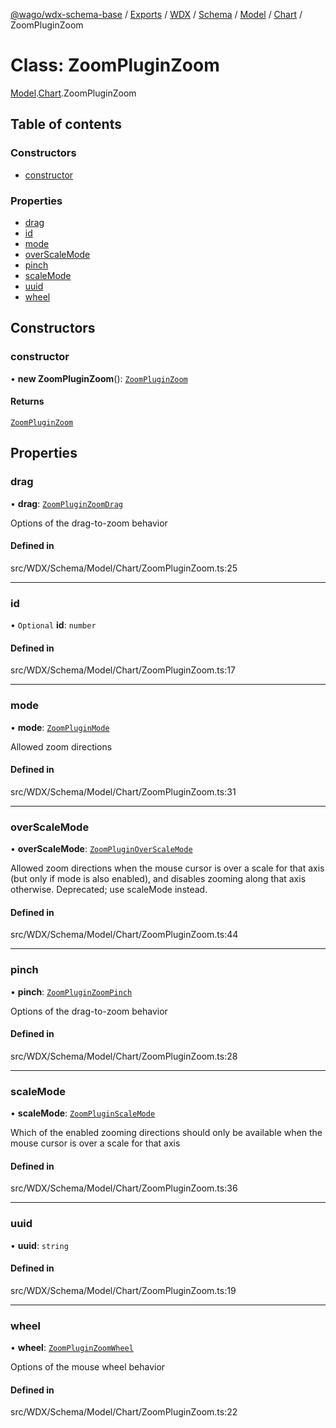 [@wago/wdx-schema-base](../README.md) / [Exports](../modules.md) / [WDX](../modules/WDX.md) / [Schema](../modules/WDX.Schema.md) / [Model](../modules/WDX.Schema.Model.md) / [Chart](../modules/WDX.Schema.Model.Chart.md) / ZoomPluginZoom

# Class: ZoomPluginZoom

[Model](../modules/WDX.Schema.Model.md).[Chart](../modules/WDX.Schema.Model.Chart.md).ZoomPluginZoom

## Table of contents

### Constructors

- [constructor](WDX.Schema.Model.Chart.ZoomPluginZoom.md#constructor)

### Properties

- [drag](WDX.Schema.Model.Chart.ZoomPluginZoom.md#drag)
- [id](WDX.Schema.Model.Chart.ZoomPluginZoom.md#id)
- [mode](WDX.Schema.Model.Chart.ZoomPluginZoom.md#mode)
- [overScaleMode](WDX.Schema.Model.Chart.ZoomPluginZoom.md#overscalemode)
- [pinch](WDX.Schema.Model.Chart.ZoomPluginZoom.md#pinch)
- [scaleMode](WDX.Schema.Model.Chart.ZoomPluginZoom.md#scalemode)
- [uuid](WDX.Schema.Model.Chart.ZoomPluginZoom.md#uuid)
- [wheel](WDX.Schema.Model.Chart.ZoomPluginZoom.md#wheel)

## Constructors

### constructor

• **new ZoomPluginZoom**(): [`ZoomPluginZoom`](WDX.Schema.Model.Chart.ZoomPluginZoom.md)

#### Returns

[`ZoomPluginZoom`](WDX.Schema.Model.Chart.ZoomPluginZoom.md)

## Properties

### drag

• **drag**: [`ZoomPluginZoomDrag`](WDX.Schema.Model.Chart.ZoomPluginZoomDrag.md)

Options of the drag-to-zoom behavior

#### Defined in

src/WDX/Schema/Model/Chart/ZoomPluginZoom.ts:25

___

### id

• `Optional` **id**: `number`

#### Defined in

src/WDX/Schema/Model/Chart/ZoomPluginZoom.ts:17

___

### mode

• **mode**: [`ZoomPluginMode`](../enums/WDX.Schema.Model.Chart.ZoomPluginMode.md)

Allowed zoom directions

#### Defined in

src/WDX/Schema/Model/Chart/ZoomPluginZoom.ts:31

___

### overScaleMode

• **overScaleMode**: [`ZoomPluginOverScaleMode`](../enums/WDX.Schema.Model.Chart.ZoomPluginOverScaleMode.md)

Allowed zoom directions when the mouse cursor is over a scale for that axis
(but only if mode is also enabled), and disables zooming along that axis
otherwise. Deprecated; use scaleMode instead.

#### Defined in

src/WDX/Schema/Model/Chart/ZoomPluginZoom.ts:44

___

### pinch

• **pinch**: [`ZoomPluginZoomPinch`](WDX.Schema.Model.Chart.ZoomPluginZoomPinch.md)

Options of the drag-to-zoom behavior

#### Defined in

src/WDX/Schema/Model/Chart/ZoomPluginZoom.ts:28

___

### scaleMode

• **scaleMode**: [`ZoomPluginScaleMode`](../enums/WDX.Schema.Model.Chart.ZoomPluginScaleMode.md)

Which of the enabled zooming directions should only be available when the
mouse cursor is over a scale for that axis

#### Defined in

src/WDX/Schema/Model/Chart/ZoomPluginZoom.ts:36

___

### uuid

• **uuid**: `string`

#### Defined in

src/WDX/Schema/Model/Chart/ZoomPluginZoom.ts:19

___

### wheel

• **wheel**: [`ZoomPluginZoomWheel`](WDX.Schema.Model.Chart.ZoomPluginZoomWheel.md)

Options of the mouse wheel behavior

#### Defined in

src/WDX/Schema/Model/Chart/ZoomPluginZoom.ts:22
